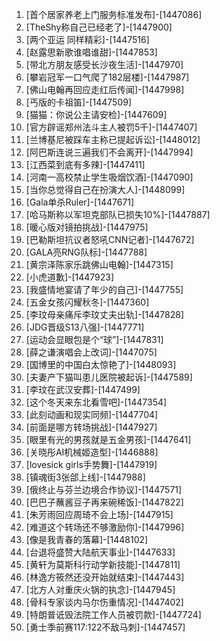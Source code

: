 
1. [首个居家养老上门服务标准发布]-[1447086]
1. [TheShy称自己已经老了]-[1447900]
1. [两个亚运 同样精彩]-[1447516]
1. [赵露思新歌谁唱谁甜]-[1447853]
1. [带北方朋友感受长沙夜生活]-[1447970]
1. [攀岩冠军一口气爬了182层楼]-[1447987]
1. [佛山电翰再回应走红后传闻]-[1447998]
1. [丐版的卡祖笛]-[1447509]
1. [猫猫：你说公主请安检]-[1447609]
1. [官方辟谣郑州法斗主人被罚5千]-[1447407]
1. [兰博基尼被踩车主称已提起诉讼]-[1448012]
1. [阿巴斯连说三遍我们不会离开]-[1447994]
1. [江西菜到底有多辣]-[1447411]
1. [河南一高校禁止学生吸烟饮酒]-[1447090]
1. [当你总觉得自己在扮演大人]-[1448099]
1. [Gala单杀Ruler]-[1447671]
1. [哈马斯称以军坦克部队已损失10%]-[1447887]
1. [暖心版对镜拍挑战]-[1447975]
1. [巴勒斯坦抗议者怒吼CNN记者]-[1447672]
1. [GALA亮RNG队标]-[1447788]
1. [黄宗泽陈家乐跳佛山电翰]-[1447315]
1. [小虎道歉]-[1447923]
1. [我盛情地宴请了年少的自己]-[1447755]
1. [五金女孩闪耀秋冬]-[1447360]
1. [李玟母亲痛斥李玟丈夫出轨]-[1447828]
1. [JDG晋级S13八强]-[1447771]
1. [运动会显眼包是个“球”]-[1447831]
1. [薛之谦演唱会上改词]-[1447075]
1. [国博里的中国白太惊艳了]-[1448093]
1. [夫妻产下猫叫患儿医院被起诉]-[1447589]
1. [李玟在武汉安葬]-[1447499]
1. [这个冬天来东北看雪吧]-[1447354]
1. [此刻动画和现实同频]-[1447704]
1. [前面是哪方转场挑战]-[1447927]
1. [眼里有光的男孩就是五金男孩]-[1447641]
1. [关晓彤AI机械姬造型]-[1446888]
1. [lovesick girls手势舞]-[1447919]
1. [镇魂街3张郃上线]-[1447988]
1. [俄终止与芬兰边境合作协议]-[1447571]
1. [巴巴子蘸酱豆子再来碗稀饭]-[1447822]
1. [朱芳雨回应周琦不会上场]-[1447915]
1. [难道这个转场还不够激励你]-[1447996]
1. [像是我青春的落幕]-[1448102]
1. [台退将盛赞大陆航天事业]-[1447633]
1. [黄轩为莫斯科行动学新技能]-[1447811]
1. [林逸方筱然还没开始就结束]-[1447443]
1. [北方人对重庆火锅的执念]-[1447945]
1. [骨科专家谈内马尔伤重情况]-[1447402]
1. [特朗普诋毁法院工作人员被罚款]-[1447724]
1. [勇士季前赛117:122不敌马刺]-[1447457]